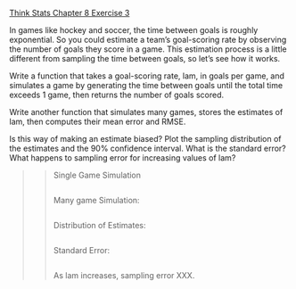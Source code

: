[Think Stats Chapter 8 Exercise 3](http://greenteapress.com/thinkstats2/html/thinkstats2009.html#toc77)

In games like hockey and soccer, the time between goals is roughly exponential. So you could estimate a team’s goal-scoring rate by observing the number of goals they score in a game. This estimation process is a little different from sampling the time between goals, so let’s see how it works.

Write a function that takes a goal-scoring rate, lam, in goals per game, and simulates a game by generating the time between goals until the total time exceeds 1 game, then returns the number of goals scored.

Write another function that simulates many games, stores the estimates of lam, then computes their mean error and RMSE.

Is this way of making an estimate biased? Plot the sampling distribution of the estimates and the 90% confidence interval. What is the standard error? What happens to sampling error for increasing values of lam?

>> Single Game Simulation
>> 
>> ```python
>>
>> ```
>>
>> Many game Simulation:
>>
>> ```python
>>
>> ```
>>
>> Distribution of Estimates:
>> ```python
>>
>> ```
>>
>> Standard Error:
>> ```python
>>
>> ```
>>
>> As lam increases, sampling error XXX.

